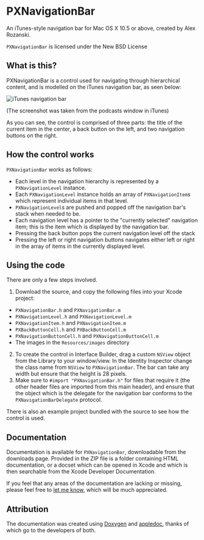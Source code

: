 PXNavigationBar
===============

An iTunes-style navigation bar for Mac OS X 10.5 or above, created by Alex Rozanski.

`PXNavigationBar` is licensed under the New BSD License

What is this?
-------------

PXNavigationBar is a control used for navigating through hierarchical content, and is modelled on the iTunes navigation bar, as seen below:

![iTunes navigation bar][1]

(The screenshot was taken from the podcasts window in iTunes)

As you can see, the control is comprised of three parts: the title of the current item in the center, a back button on the left, and two navigation buttons on the right.

How the control works
---------------------

`PXNavigationBar` works as follows:

- Each level in the navigation hierarchy is represented by a `PXNavigationLevel` instance.
- Each `PXNavigationLevel` instance holds an array of `PXNavigationItem`s which represent individual items in that level.
- `PXNavigationLevel`s are pushed and popped off the navigation bar's stack when needed to be.
- Each navigation level has a pointer to the "currently selected" navigation item; this is the item which is displayed by the navigation bar.
- Pressing the back button pops the current navigation level off the stack
- Pressing the left or right navigation buttons navigates either left or right in the array of items in the currently displayed level.

Using the code
--------------

There are only a few steps involved.

 1. Download the source, and copy the following files into your Xcode project:
- `PXNavigationBar.h` and `PXNavigationBar.m`
- `PXNavigationLevel.h` and `PXNavigationLevel.m`
- `PXNavigationItem.h` and `PXNavigationItem.m`
- `PXBackButtonCell.h` and `PXBackButtonCell.m`
- `PXNavigationButtonCell.h` and `PXNavigationButtonCell.m`
- The images in the `Resources/images` directory

 2. To create the control in Interface Builder, drag a custom `NSView` object from the Library to your window/view. In the Identity Inspector change the class name from `NSView` to `PXNavigationBar`. The bar can take any width but ensure that the height is 28 pixels.
 3. Make sure to `#import "PXNavigationBar.h"` for files that require it (the other header files are imported from this main header), and ensure that the object which is the delegate for the navigation bar conforms to the `PXNavigationBarDelegate` protocol.

There is also an example project bundled with the source to see how the control is used.

Documentation
-------------

Documentation is available for `PXNavigationBar`, downloadable from the downloads page. Provided in the ZIP file is a folder containing HTML documentation, or a docset which can be opened in Xcode and which is then searchable from the Xcode Developer Documentation.

If you feel that any areas of the documentation are lacking or missing, please feel free to [let me know][2], which will be much appreciated.

Attribution
-----------

The documentation was created using [Doxygen][3] and [appledoc][4], thanks of which go to the developers of both.


  [1]: http://perspx.com/screenshots/PXNavigationBar/iTunes_NavigationBar.jpg
  [2]: http://perspx.com/contact
  [3]: http://www.doxygen.org/
  [4]: http://www.gentlebytes.com/freeware/appledoc/